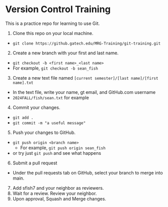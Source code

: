 # Version Control Training

This is a practice repo for learning to use Git.

1. Clone this repo on your local machine.
- `git clone https://github.gatech.edu/MRG-Training/git-training.git`
2. Create a new branch with your first and last name.
- `git checkout -b <first name>_<last name>`
- For example, `git checkout -b sean_fish`
3. Create a new text file named `[current semester]/[last name]/[first name].txt`
- In the text file, write your name, gt email, and GitHub.com username
- `2024FALL/fish/sean.txt` for example
4. Commit your changes.
- `git add .`
- `git commit -m "a useful message"`
5. Push your changes to GitHub.
- `git push origin <branch name>`
  - For example, `git push origin sean_fish`
- or try just `git push` and see what happens
6. Submit a pull request
- Under the pull requests tab on GitHub, select your branch to merge into main.
7. Add sfish7 and your neighbor as reviewers.
8. Wait for a review. Review your neighbor.
9. Upon approval, Squash and Merge changes.
